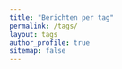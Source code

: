 ```yaml
---
title: "Berichten per tag"
permalink: /tags/
layout: tags
author_profile: true
sitemap: false
---
```

